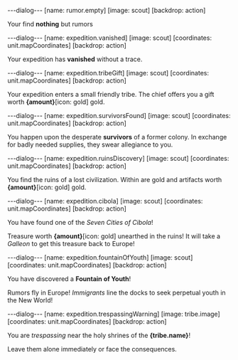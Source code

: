 ---dialog---
[name: rumor.empty]
[image: scout]
[backdrop: action]

Your find **nothing** but rumors


---dialog---
[name: expedition.vanished]
[image: scout]
[coordinates: unit.mapCoordinates]
[backdrop: action]

Your expedition has **vanished** without a trace.


---dialog---
[name: expedition.tribeGift]
[image: scout]
[coordinates: unit.mapCoordinates]
[backdrop: action]

Your expedition enters a small friendly tribe. The chief offers you a gift worth **{amount}**[icon: gold] gold.


---dialog---
[name: expedition.survivorsFound]
[image: scout]
[coordinates: unit.mapCoordinates]
[backdrop: action]

You happen upon the desperate **survivors** of a former colony. In exchange for badly needed supplies, they swear allegiance to you.


---dialog---
[name: expedition.ruinsDiscovery]
[image: scout]
[coordinates: unit.mapCoordinates]
[backdrop: action]

You find the ruins of a lost civilization. Within are gold and artifacts worth **{amount}**[icon: gold] gold.


---dialog---
[name: expedition.cibola]
[image: scout]
[coordinates: unit.mapCoordinates]
[backdrop: action]

You have found one of the *Seven Cities of Cibola*!

Treasure worth **{amount}**[icon: gold] unearthed in the ruins! It will take a *Galleon* to get this treasure back to Europe!


---dialog---
[name: expedition.fountainOfYouth]
[image: scout]
[coordinates: unit.mapCoordinates]
[backdrop: action]

You have discovered a **Fountain of Youth**!

Rumors fly in Europe! *Immigrants* line the docks to seek perpetual youth in the New World!


---dialog---
[name: expedition.trespassingWarning]
[image: tribe.image]
[coordinates: unit.mapCoordinates]
[backdrop: action]

You are *trespassing* near the holy shrines of the **{tribe.name}**!

Leave them alone immediately or face the consequences.


